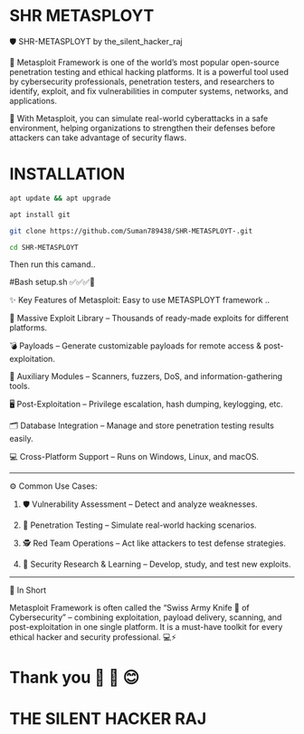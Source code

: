 # SHR METASPLOYT 


🛡️ SHR-METASPLOYT by the_silent_hacker_raj

🚀 Metasploit Framework is one of the world’s most popular open-source penetration testing and ethical hacking platforms. It is a powerful tool used by cybersecurity professionals, penetration testers, and researchers to identify, exploit, and fix vulnerabilities in computer systems, networks, and applications.

🔐 With Metasploit, you can simulate real-world cyberattacks in a safe environment, helping organizations to strengthen their defenses before attackers can take advantage of security flaws.

# INSTALLATION
```bash
apt update && apt upgrade 
```
```bash 
apt install git
```
```bash
git clone https://github.com/Suman789438/SHR-METASPLOYT-.git
```
```bash 
cd SHR-METASPLOYT 
```
Then run this camand.. 

   #Bash setup.sh 
      ✅✅✅🔑





✨ Key Features of Metasploit:
Easy to use METASPLOYT framework ..


📂 Massive Exploit Library – Thousands of ready-made exploits for different platforms.

💣 Payloads – Generate customizable payloads for remote access & post-exploitation.

🔎 Auxiliary Modules – Scanners, fuzzers, DoS, and information-gathering tools.

🖥️ Post-Exploitation – Privilege escalation, hash dumping, keylogging, etc.

🗂️ Database Integration – Manage and store penetration testing results easily.

💻 Cross-Platform Support – Runs on Windows, Linux, and macOS.



---

⚙️ Common Use Cases:

1. 🛡️ Vulnerability Assessment – Detect and analyze weaknesses.


2. 🎯 Penetration Testing – Simulate real-world hacking scenarios.


3. 🕵️ Red Team Operations – Act like attackers to test defense strategies.


4. 📖 Security Research & Learning – Develop, study, and test new exploits.




---

📌 In Short

Metasploit Framework is often called the “Swiss Army Knife 🔪 of Cybersecurity” – combining exploitation, payload delivery, scanning, and post-exploitation in one single platform. It is a must-have toolkit for every ethical hacker and security professional. 💻⚡



# Thank you 🙏 🙏 😊 
# THE SILENT HACKER RAJ 
